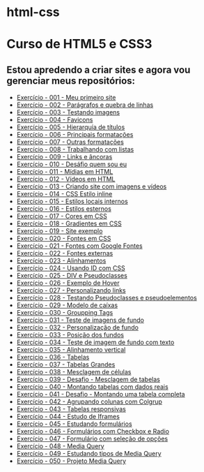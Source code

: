 # html-css
 <h1>Curso de HTML5 e CSS3</h1>

<h2>Estou apredendo a criar sites e agora vou gerenciar meus repositórios:</h2>

<ul>
    <li><a href="https://renansilsan.github.io/html-css/exercicios-modulo-001/exercicio-001-meu-primeiro-site/index.html">Exercício - 001 - Meu primeiro site</a></li>
    <li><a href="https://renansilsan.github.io/html-css/exercicios-modulo-001/exercicio-002-par%C3%A1grafos-e-quebra-de-linhas/index.html">Exercício - 002 - Parágrafos e quebra de linhas</a></li>
    <li><a href="https://renansilsan.github.io/html-css/exercicios-modulo-001/exercicio-003-testando-imagens/index.html">Exercício - 003 - Testando imagens</a></li>
    <li><a href="https://renansilsan.github.io/html-css/exercicios-modulo-001/exercicio-004-favicons/index.html">Exercício - 004 - Favicons</a></li>
    <li><a href="https://renansilsan.github.io/html-css/exercicios-modulo-001/exercicio-005-hierarquia-de-titulos/index.html">Exercício - 005 - Hierarquía de títulos</a></li>
    <li><a href="https://renansilsan.github.io/html-css/exercicios-modulo-001/exercicio-006-principais-formata%C3%A7%C3%B5es/index.html">Exercício - 006 - Principais formatações</a></li>
    <li><a href="https://renansilsan.github.io/html-css/exercicios-modulo-001/exercicio-007-outras-formata%C3%A7%C3%B5es/index.html">Exercício - 007 - Outras formatações</a></li>
    <li><a href="https://renansilsan.github.io/html-css/exercicios-modulo-001/exercicio-008-%20trabalhando-com-listas/index.html">Exercício - 008 - Trabalhando com listas</a></li>
    <li><a href="https://renansilsan.github.io/html-css/exercicios-modulo-001/exercicio-009-links-e-ancoras/index.html">Exercício - 009 - Links e âncoras</a></li>
    <li><a href="https://renansilsan.github.io/html-css/exercicios-modulo-001/exercicio-010-desafio-quem-sou-eu/index.html">Exercício - 010 - Desáfio quem sou eu</a></li>
    <li><a href="https://renansilsan.github.io/html-css/exercicios-modulo-001/exercicio-011-midias-em-html/index.html">Exercício - 011 - Mídias em HTML</a></li>
    <li><a href="https://renansilsan.github.io/html-css/exercicios-modulo-001/exercicio-012-videos-html/index.html">Exercício - 012 - Vídeos em HTML</a></li>
    <li><a href="https://renansilsan.github.io/html-css/exercicios-modulo-001/exercicio-013-desafio-criando-site-com-imagens-e-videos/1-pagina-principal/index.html">Exercício - 013 - Criando site com imagens e vídeos</a></li>
    <li><a href="https://renansilsan.github.io/html-css/exercicios-modulo-001/exercicio-014-css-estilos-inline/index.html">Exercício - 014 - CSS Estilo inline</a></li>
    <li><a href="https://renansilsan.github.io/html-css/exercicios-modulo-001/exercicio-015-estilos-locais-internos/index.html">Exercício - 015 - Estilos locais internos</a></li>
    <li><a href="https://renansilsan.github.io/html-css/exercicios-modulo-001/exercicio-016-estilos-externos/index.html">Exercício - 016 - Estilos esternos</a></li>
    <li><a href="https://renansilsan.github.io/html-css/exercicios-modulo-002/exercicio-017-cores-em-css/index.html">Exercício - 017 - Cores em CSS</a></li>
    <li><a href="https://renansilsan.github.io/html-css/exercicios-modulo-002/exercicio-018-gradientes-em-css/index.html">Exercício - 018 - Gradientes em CSS</a></li>
    <li><a href="https://renansilsan.github.io/html-css/exercicios-modulo-002/exercicio-019-site-exemplo/index.html">Exercício - 019 - Site exemplo</a></li>
    <li><a href="https://renansilsan.github.io/html-css/exercicios-modulo-002/exercicio-020-fontes-em-css/index.html">Exercício - 020 - Fontes em CSS</a></li>
    <li><a href="https://renansilsan.github.io/html-css/exercicios-modulo-002/exercicio-021-fontes-com-google-fonts/index.html">Exercício - 021 - Fontes com Google Fontes</a></li>
    <li><a href="https://renansilsan.github.io/html-css/exercicios-modulo-002/exercicio-022-fontes-externas/index.html">Exercício - 022 - Fontes externas</a></li>
    <li><a href="https://renansilsan.github.io/html-css/exercicios-modulo-002/exercicio-023-alinhamentos/index.html">Exercício - 023 - Alinhamentos</a></li>
    <li><a href="https://renansilsan.github.io/html-css/exercicios-modulo-002/exercicio-024-usando-id-com-css/index.html">Exercício - 024 - Usando ID com CSS</a></li>
    <li><a href="https://renansilsan.github.io/html-css/exercicios-modulo-002/exercicio-025-div-e-pseudo-classes/index.html">Exercício - 025 - DIV e Pseudoclasses</a></li>
    <li><a href="https://renansilsan.github.io/html-css/exercicios-modulo-002/exercicio-026-exemplo-de-hover/index.html">Exercício - 026 - Exemplo de Hover</a></li>
    <li><a href="https://renansilsan.github.io/html-css/exercicios-modulo-002/exercicio-027-personalisando-links/index.html">Exercício - 027 - Personalizando links</a></li>
    <li><a href="https://renansilsan.github.io/html-css/exercicios-modulo-002/exercicio-028-testando-pseudoclasses-e-psseudoelementos/index.html">Exercício - 028 - Testando Pseudoclasses e pseudoelementos</a></li>
    <li><a href="https://renansilsan.github.io/html-css/exercicios-modulo-002/exercicio-029-modelo-de-caixas/index.html#">Exercício - 029 - Modelo de caíxas</a></li> 
    <li><a href="https://renansilsan.github.io/html-css/exercicios-modulo-002/exercicio-030-groupping-tags/index.html">Exercício - 030 - Groupping Tags</a></li>
    <li><a href="https://renansilsan.github.io/html-css/exercicios-modulo-003/exercicio-031-teste-de-imagens-de-fundo/index.html">Exercício - 031 - Teste de imagens de fundo</a></li>
    <li><a href="https://renansilsan.github.io/html-css/exercicios-modulo-003/exerc%C3%ADcio-032-personaliza%C3%A7%C3%A3o-de-fundo/index.html">Exercício - 032 - Personalização de fundo</a></li>
    <li><a href="https://renansilsan.github.io/html-css/exercicios-modulo-003/exercicio-033-posi%C3%A7%C3%A3o-dos-fundos/index.html">Exercício - 033 - Posição dos fundos</a></li>
    <li><a href="https://renansilsan.github.io/html-css/exercicios-modulo-003/exercicio-034-teste-de-imagem-de-fundo-com-texto/index.html">Exercício - 034 - Teste de imagem de fundo com texto</a></li>
    <li><a href="https://renansilsan.github.io/html-css/exercicios-modulo-003/exercicio-035-alinhamento-vertical/index.html">Exercício - 035 - Alinhamento vertical</a></li>
    <li><a href="https://renansilsan.github.io/html-css/exercicios-modulo-003/exercicio-036-tabelas/index.html">Exercicio - 036 - Tabelas</a></li>
    <li><a href="https://renansilsan.github.io/html-css/exercicios-modulo-003/exercicio-037-tabelas-grandes/index.html">Exercício - 037 - Tabelas Grandes</a></li>
    <li><a href="https://renansilsan.github.io/html-css/exercicios-modulo-003/exercicio-038-mesclagem-de-c%C3%A9lulas/index.html">Exercício - 038 - Mesclagem de células</a></li>
    <li><a href="https://renansilsan.github.io/html-css/exercicios-modulo-003/exercicio-039-desafio-mesclagem-de-tabelas/index.html">Exercício - 039 - Desafio - Mesclagem de tabelas</a></li>
    <li><a href="https://renansilsan.github.io/html-css/exercicios-modulo-003/exercicio-040-montando-tabelas-com-dados-reais/index.html">Exercício - 040 - Montando tabelas com dados reais</a></li>
    <li><a href="https://renansilsan.github.io/html-css/exercicios-modulo-003/exercicio-041-desafio-montando-uma-tabela-completa/index.html">Exercício - 041 - Desafio - Montando uma tabela completa</a></li>
    <li><a href="https://renansilsan.github.io/html-css/exercicios-modulo-003/exercicio-042-agrupando-colunas-com-colgrup/index.html">Exercício - 042 - Agrupando colunas com Colgrup</a></li>
    <li><a href="https://renansilsan.github.io/html-css/exercicios-modulo-003/exercicio-043-tabelas-responsivas/index.html">Exercício - 043 - Tabelas responsivas</a></li>
    <li><a href="https://renansilsan.github.io/html-css/exercicios-modulo-004/exercicio-044-estudo-de-iframes/index.html">Exercício - 044 - Estudo de Iframes</a></li>
    <li><a href="https://renansilsan.github.io/html-css/exercicios-modulo-004/exercicio-045-estudando-formularios/index.html">Exercício - 045 - Estudando formulários</a></li>
    <li><a href="https://renansilsan.github.io/html-css/exercicios-modulo-004/exercicio-046-formularios-com-checkbox-e-radio/index.html">Exercício - 046 - Formulários com Checkbox e Radio</a></li>
    <li><a href="https://renansilsan.github.io/html-css/exercicios-modulo-004/exercicio-047-formulario-com-selecao-de-opcoes/index.html">Exercício - 047 - Formulário com seleção de opções</a></li>
    <li><a href="https://renansilsan.github.io/html-css/exercicios-modulo-004/exercicio-048-media-query/index.html">Exercício - 048 - Media Query</a></li>
    <li><a href="https://renansilsan.github.io/html-css/exercicios-modulo-004/exercicio-049-estudando-tipos-de-media-queries/index.html">Exercício - 049 - Estudando tipos de Media Query</a></li>
    <li><a href="file:///C:/Users/DELL/Documents/estudos/html-css/exercicios-modulo-004/exercicio-050-projeto-media-query/index.html">Exercício - 050 - Projeto Media Query</a></li>

</ul>
